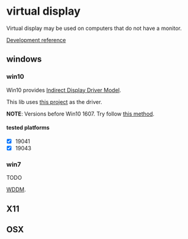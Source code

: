 # virtual display

Virtual display may be used on computers that do not have a monitor.

[Development reference](https://github.com/pavlobu/deskreen/discussions/86)

## windows

### win10

Win10 provides [Indirect Display Driver Model](https://msdn.microsoft.com/en-us/library/windows/hardware/mt761968(v=vs.85).aspx).

This lib uses [this project](https://github.com/rustdesk-org/SchoolWatchIddDriver) as the driver.


**NOTE**: Versions before Win10 1607. Try follow [this method](https://github.com/fanxiushu/xdisp_virt/tree/master/indirect_display).


#### tested platforms

- [x] 19041
- [x] 19043

### win7

TODO

[WDDM](https://docs.microsoft.com/en-us/windows-hardware/drivers/display/windows-vista-display-driver-model-design-guide).

## X11

## OSX
